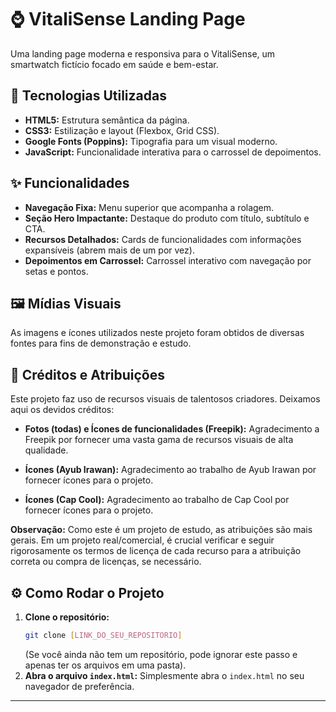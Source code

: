 # ⌚ VitaliSense Landing Page

Uma landing page moderna e responsiva para o VitaliSense, um smartwatch fictício focado em saúde e bem-estar.

## 🚀 Tecnologias Utilizadas

* **HTML5:** Estrutura semântica da página.
* **CSS3:** Estilização e layout (Flexbox, Grid CSS).
* **Google Fonts (Poppins):** Tipografia para um visual moderno.
* **JavaScript:** Funcionalidade interativa para o carrossel de depoimentos.

## ✨ Funcionalidades

* **Navegação Fixa:** Menu superior que acompanha a rolagem.
* **Seção Hero Impactante:** Destaque do produto com título, subtítulo e CTA.
* **Recursos Detalhados:** Cards de funcionalidades com informações expansíveis (abrem mais de um por vez).
* **Depoimentos em Carrossel:** Carrossel interativo com navegação por setas e pontos.

## 🖼️ Mídias Visuais

As imagens e ícones utilizados neste projeto foram obtidos de diversas fontes para fins de demonstração e estudo.

## 🤝 Créditos e Atribuições

Este projeto faz uso de recursos visuais de talentosos criadores. Deixamos aqui os devidos créditos:

* **Fotos (todas) e Ícones de funcionalidades (Freepik):** Agradecimento a Freepik por fornecer uma vasta gama de recursos visuais de alta qualidade.
    
* **Ícones (Ayub Irawan):** Agradecimento ao trabalho de Ayub Irawan por fornecer ícones para o projeto.
   
* **Ícones (Cap Cool):** Agradecimento ao trabalho de Cap Cool por fornecer ícones para o projeto.
    

**Observação:** Como este é um projeto de estudo, as atribuições são mais gerais. Em um projeto real/comercial, é crucial verificar e seguir rigorosamente os termos de licença de cada recurso para a atribuição correta ou compra de licenças, se necessário.

## ⚙️ Como Rodar o Projeto

1.  **Clone o repositório:**
    ```bash
    git clone [LINK_DO_SEU_REPOSITORIO]
    ```
    (Se você ainda não tem um repositório, pode ignorar este passo e apenas ter os arquivos em uma pasta).
2.  **Abra o arquivo `index.html`:** Simplesmente abra o `index.html` no seu navegador de preferência.

---
